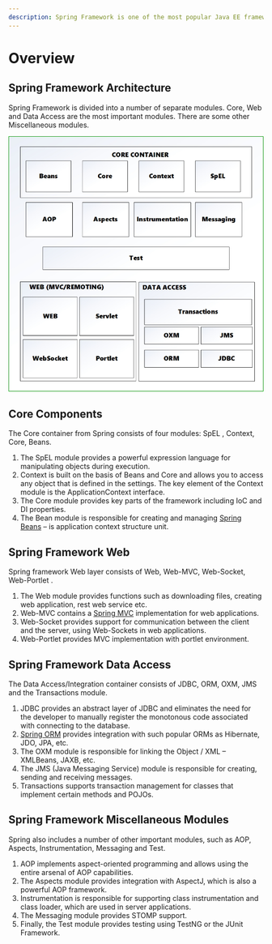 ```yaml
---
description: Spring Framework is one of the most popular Java EE framework.
---
```


# Overview

## Spring Framework Architecture

 Spring Framework is divided into a number of separate modules. Core, Web and Data Access are the most important modules. There are some other Miscellaneous modules.

![Spring Framework Architecture](.gitbook/assets/image%20%282%29.png)

## Core Components

 The Core container from Spring consists of four modules: SpEL , Context, Core, Beans.

1. The SpEL module provides a powerful expression language for manipulating objects during execution.
2. Context is built on the basis of Beans and Core and allows you to access any object that is defined in the settings. The key element of the Context module is the ApplicationContext interface.
3. The Core module provides key parts of the framework including IoC and DI properties.
4. The Bean module is responsible for creating and managing [Spring Beans](https://www.journaldev.com/2637/spring-bean-life-cycle) – is application context structure unit.

## Spring Framework Web

 Spring framework Web layer consists of Web, Web-MVC, Web-Socket, Web-Portlet .

1. The Web module provides functions such as downloading files, creating web application, rest web service etc.
2. Web-MVC contains a [Spring MVC](https://www.journaldev.com/14476/spring-mvc-example) implementation for web applications.
3. Web-Socket provides support for communication between the client and the server, using Web-Sockets in web applications.
4. Web-Portlet provides MVC implementation with portlet environment.

## Spring Framework Data Access

 The Data Access/Integration container consists of JDBC, ORM, OXM, JMS and the Transactions module.

1. JDBC provides an abstract layer of JDBC and eliminates the need for the developer to manually register the monotonous code associated with connecting to the database.
2. [Spring ORM](https://www.journaldev.com/7655/spring-orm-example-jpa-hibernate-transaction) provides integration with such popular ORMs as Hibernate, JDO, JPA, etc.
3. The OXM module is responsible for linking the Object / XML – XMLBeans, JAXB, etc.
4. The JMS \(Java Messaging Service\) module is responsible for creating, sending and receiving messages.
5. Transactions supports transaction management for classes that implement certain methods and POJOs.

## Spring Framework Miscellaneous Modules

 Spring also includes a number of other important modules, such as AOP, Aspects, Instrumentation, Messaging and Test.

1. AOP implements aspect-oriented programming and allows using the entire arsenal of AOP capabilities.
2. The Aspects module provides integration with AspectJ, which is also a powerful AOP framework.
3. Instrumentation is responsible for supporting class instrumentation and class loader, which are used in server applications.
4. The Messaging module provides STOMP support.
5. Finally, the Test module provides testing using TestNG or the JUnit Framework.

